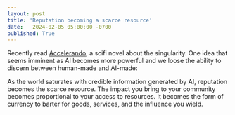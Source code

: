 ```yaml
---
layout: post
title: 'Reputation becoming a scarce resource'
date:   2024-02-05 05:00:00 -0700
published: True 
---
```


Recently read [Accelerando](https://en.wikipedia.org/wiki/Accelerando), a scifi novel about the singularity. One idea that seems imminent as AI becomes more powerful and we loose the ability to discern between human-made and AI-made:

As the world saturates with credible information generated by AI, reputation becomes the scarce resource. The impact you bring to your community becomes proportional to your access to resources. It becomes the form of currency to barter for goods, services, and the influence you wield.

